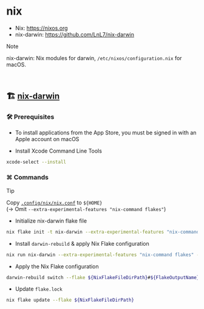 # nix

- Nix: <https://nixos.org>
- nix-darwin: <https://github.com/LnL7/nix-darwin>  

> [!NOTE]  
> nix-darwin: Nix modules for darwin, `/etc/nixos/configuration.nix` for macOS.

<br>

## 🏗️ [nix-darwin](./nix-darwin)

### 🛠️ Prerequisites

- To install applications from the App Store, you must be signed in with an Apple account on macOS

- Install Xcode Command Line Tools

```bash
xcode-select --install
```

### ⌘ Commands

> [!TIP]  
> Copy [`.config/nix/nix.conf`](.config/nix/nix.conf) to `${HOME}`  
> (→ Omit `--extra-experimental-features "nix-command flakes"`)

- Initialize nix-darwin flake file

```bash
nix flake init -t nix-darwin --extra-experimental-features "nix-command flakes"
```

- Install `darwin-rebuild` & apply Nix Flake configuration

```bash
nix run nix-darwin --extra-experimental-features "nix-command flakes" -- switch --flake ${NixFlakeFileDirPath}#${FlakeOutputName}
```

- Apply the Nix Flake configuration

```bash
darwin-rebuild switch --flake ${NixFlakeFileDirPath}#${FlakeOutputName}
```

- Update `flake.lock`

```bash
nix flake update --flake ${NixFlakeFileDirPath}
```
